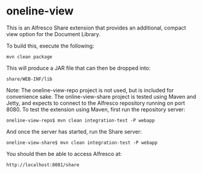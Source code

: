 oneline-view
============

This is an Alfresco Share extension that provides an additional, compact view option for the Document Library. 

To build this, execute the following:

	mvn clean package

This will produce a JAR file that can then be dropped into:

	share/WEB-INF/lib

Note: The oneline-view-repo project is not used, but is included for convenience sake. The online-view-share project is tested using Maven and Jetty, and expects to connect to the Alfresco repository running on port 8080. To test the extension using Maven, first run the repository server:

	oneline-view-repo$ mvn clean integration-test -P webapp

And once the server has started, run the Share server:

	oneline-view-share$ mvn clean integration-test -P webapp

You should then be able to access Alfresco at:

	http://localhost:8081/share
	